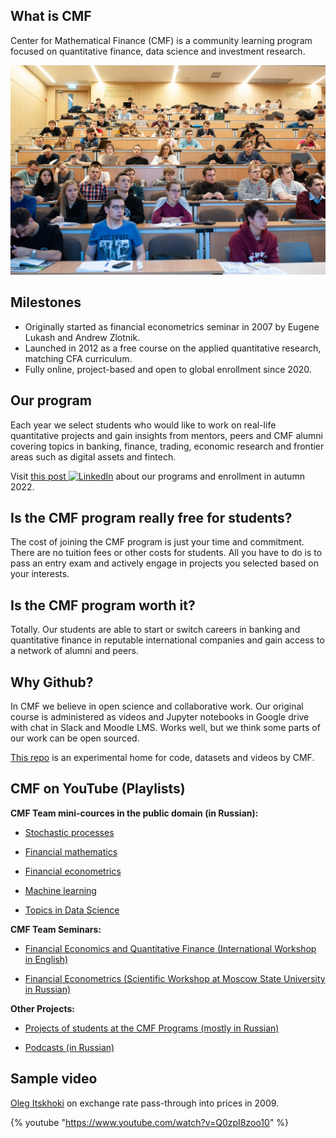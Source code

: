 ## What is CMF

Center for Mathematical Finance (CMF) is a community learning program focused on quantitative finance, data science and investment research.

![](class.jpg)

## Milestones

- Originally started as financial econometrics seminar in 2007 by Eugene Lukash and Andrew Zlotnik.
- Launched in 2012 as a free course on the applied quantitative research, matching CFA curriculum.
- Fully online, project-based and open to global enrollment since 2020.

## Our program

Each year we select students who would like to work on real-life quantitative projects and
gain insights from mentors, peers and CMF alumni covering topics in banking, finance, trading, economic research and frontier areas such as digital assets and fintech.

[linkedin]: ![](https://img.shields.io/badge/CMF-blue?style=flatsquare&logo=linkedin&logoColor=white)

Visit [this post ![LinkedIn][linkedin]](https://www.linkedin.com/feed/update/urn:li:activity:6957988000706273281/) about our programs and enrollment in autumn 2022.

## Is the CMF program really free for students?

The cost of joining the CMF program is just your time and commitment. There are no tuition fees or other costs for students. All you have to do is to pass an entry exam and actively engage in projects you selected based on your interests.

## Is the CMF program worth it?

Totally. Our students are able to start or switch careers in banking and quantitative finance in reputable international companies and gain access to a network of alumni and peers.

## Why Github?

In CMF we believe in open science and collaborative work. Our original course is administered as videos and Jupyter notebooks in Google drive with chat in Slack and Moodle LMS. Works well, but we think some parts of our work can be open sourced.

[This repo](https://github.com/epogrebnyak/cmf-team) is an experimental home for code, datasets and videos by CMF.

## CMF on YouTube (Playlists)


**CMF Team mini-cources in the public domain (in Russian):**

- [Stochastic processes](https://www.youtube.com/playlist?list=PLBMgVdAlqlww-x8OcNz8oGTjcjW3O7Te_)

- [Financial mathematics](https://www.youtube.com/playlist?list=PLBMgVdAlqlwwt3F9fCxJ8xX2xeDVeXQxT)

- [Financial econometrics](https://www.youtube.com/playlist?list=PLBMgVdAlqlwx7cDL4kvuKq1YbVJF7rwCw)

- [Machine learning](https://www.youtube.com/playlist?list=PLBMgVdAlqlwxhaOvbP52t7y3c-ewVNJP-)

- [Topics in Data Science](https://www.youtube.com/playlist?list=PLBMgVdAlqlwxraYIYO1jrcPYNcfnjfzYp)


**CMF Team Seminars:**

- [Financial Economics and Quantitative Finance (International Workshop in English)](https://www.youtube.com/playlist?list=PLBMgVdAlqlwxENa3Zm8NwF8m7JZMHZlcV)

- [Financial Econometrics (Scientific Workshop at Moscow State University in Russian)](https://www.youtube.com/playlist?list=PLBMgVdAlqlwyWwCr9Gk0VcnCmWkr-0iCX)


**Other Projects:**
- [Projects of students at the CMF Programs (mostly in Russian)](https://www.youtube.com/playlist?list=PLBMgVdAlqlwypXtAJZ4bjnny72KPcFstc)


- [Podcasts (in Russian)](https://www.youtube.com/playlist?list=PLBMgVdAlqlwxHpk89KiEbvUFe2W9N-ac9)


## Sample video

[Oleg Itskhoki](https://itskhoki.com/) on exchange rate pass-through into prices in 2009.

{% youtube "https://www.youtube.com/watch?v=Q0zpI8zoo10" %}

<p>
